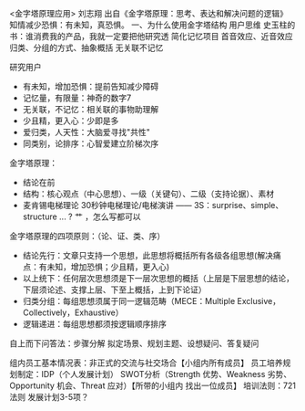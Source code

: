 <金字塔原理应用> 刘志翔
出自《金字塔原理：思考、表达和解决问题的逻辑》
知情减少恐惧：有未知，真恐惧。
一、为什么使用金字塔结构
用户思维 
    史玉柱的书：谁消费我的产品，我就一定要把他研究透
简化记忆项目
    首音效应、近音效应
    归类、分组的方式、抽象概括
无关联不记忆

研究用户
- 有未知，增加恐惧：提前告知减少障碍
- 记忆量，有限量：神奇的数字7
- 无关联，不记忆：相关联的事物助理解
- 少且精，更入心：少即是多
- 爱归类，人天性：大脑爱寻找"共性"
- 同类别，论排序：心智爱建立阶梯次序

金字塔原理：
- 结论在前
- 结构：核心观点（中心思想）、一级（关键句）、二级（支持论据）、素材
- 麦肯锡电梯理论 30秒钟电梯理论/电梯演讲 —— 3S：surprise、simple、structure ... ? 艹 ，怎么写都可以

金字塔原理的四项原则：（论、证、类、序）
- 结论先行：文章只支持一个思想，此思想将概括所有各级各组思想(解决痛点：有未知，增加恐惧；少且精，更入心)
- 以上统下：任何层次思想须是下一层次思想的概括（上层是下层思想的结论，下层须论述、支撑上层、下至上概括，上到下论证）
- 归类分组：每组思想须属于同一逻辑范畴（MECE：Multiple Exclusive，Collectively，Exhaustive）
- 逻辑递进：每组思想都须按逻辑顺序排序

自上而下问答法：步骤分解
拟定场景、规划主题、设想疑问、答复疑问


组内员工基本情况表：非正式的交流与社交场合【小组内所有成员】
员工培养规划制定：IDP（个人发展计划） SWOT分析（Strength 优势、Weakness 劣势、Opportunity 机会、Threat 应对）【所带的小组内 找出一位成员】
培训法则：721法则 
发展计划3-5项？
